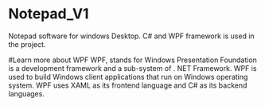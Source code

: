 # Notepad_V1
Notepad software for windows Desktop. C# and WPF framework is used in the project.

#Learn more about WPF
WPF, stands for Windows Presentation Foundation is a development framework and a sub-system of . NET Framework. 
WPF is used to build Windows client applications that run on Windows operating system. 
WPF uses XAML as its frontend language and C# as its backend languages.
